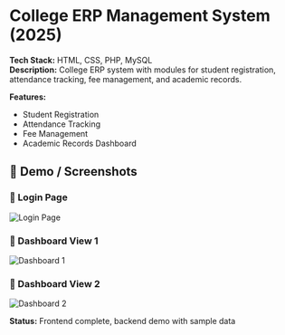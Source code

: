 # College ERP Management System (2025)

**Tech Stack:** HTML, CSS, PHP, MySQL  
**Description:** College ERP system with modules for student registration, attendance tracking, fee management, and academic records.  

**Features:**
- Student Registration
- Attendance Tracking
- Fee Management
- Academic Records Dashboard

## 🚀 Demo / Screenshots

### 🔹 Login Page
![Login Page](images/login.png)

### 🔹 Dashboard View 1
![Dashboard 1](images/d1.png)

### 🔹 Dashboard View 2
![Dashboard 2](images/d2.png)

**Status:** Frontend complete, backend demo with sample data
